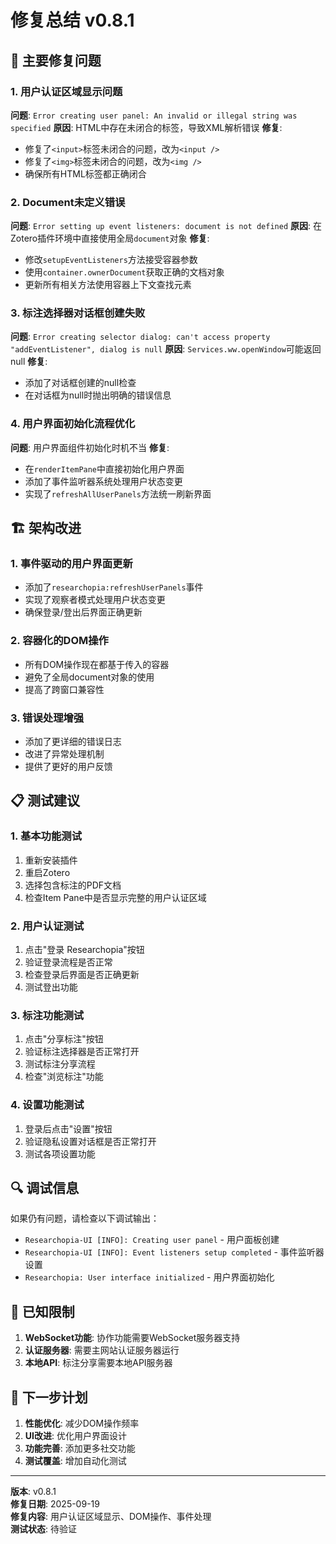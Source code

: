 # 修复总结 v0.8.1

## 🔧 主要修复问题

### 1. **用户认证区域显示问题**
**问题**: `Error creating user panel: An invalid or illegal string was specified`
**原因**: HTML中存在未闭合的标签，导致XML解析错误
**修复**:
- 修复了`<input>`标签未闭合的问题，改为`<input />`
- 修复了`<img>`标签未闭合的问题，改为`<img />`
- 确保所有HTML标签都正确闭合

### 2. **Document未定义错误**
**问题**: `Error setting up event listeners: document is not defined`
**原因**: 在Zotero插件环境中直接使用全局`document`对象
**修复**:
- 修改`setupEventListeners`方法接受容器参数
- 使用`container.ownerDocument`获取正确的文档对象
- 更新所有相关方法使用容器上下文查找元素

### 3. **标注选择器对话框创建失败**
**问题**: `Error creating selector dialog: can't access property "addEventListener", dialog is null`
**原因**: `Services.ww.openWindow`可能返回null
**修复**:
- 添加了对话框创建的null检查
- 在对话框为null时抛出明确的错误信息

### 4. **用户界面初始化流程优化**
**问题**: 用户界面组件初始化时机不当
**修复**:
- 在`renderItemPane`中直接初始化用户界面
- 添加了事件监听器系统处理用户状态变更
- 实现了`refreshAllUserPanels`方法统一刷新界面

## 🏗️ 架构改进

### 1. **事件驱动的用户界面更新**
- 添加了`researchopia:refreshUserPanels`事件
- 实现了观察者模式处理用户状态变更
- 确保登录/登出后界面正确更新

### 2. **容器化的DOM操作**
- 所有DOM操作现在都基于传入的容器
- 避免了全局document对象的使用
- 提高了跨窗口兼容性

### 3. **错误处理增强**
- 添加了更详细的错误日志
- 改进了异常处理机制
- 提供了更好的用户反馈

## 📋 测试建议

### 1. **基本功能测试**
1. 重新安装插件
2. 重启Zotero
3. 选择包含标注的PDF文档
4. 检查Item Pane中是否显示完整的用户认证区域

### 2. **用户认证测试**
1. 点击"登录 Researchopia"按钮
2. 验证登录流程是否正常
3. 检查登录后界面是否正确更新
4. 测试登出功能

### 3. **标注功能测试**
1. 点击"分享标注"按钮
2. 验证标注选择器是否正常打开
3. 测试标注分享流程
4. 检查"浏览标注"功能

### 4. **设置功能测试**
1. 登录后点击"设置"按钮
2. 验证隐私设置对话框是否正常打开
3. 测试各项设置功能

## 🔍 调试信息

如果仍有问题，请检查以下调试输出：
- `Researchopia-UI [INFO]: Creating user panel` - 用户面板创建
- `Researchopia-UI [INFO]: Event listeners setup completed` - 事件监听器设置
- `Researchopia: User interface initialized` - 用户界面初始化

## 📝 已知限制

1. **WebSocket功能**: 协作功能需要WebSocket服务器支持
2. **认证服务器**: 需要主网站认证服务器运行
3. **本地API**: 标注分享需要本地API服务器

## 🚀 下一步计划

1. **性能优化**: 减少DOM操作频率
2. **UI改进**: 优化用户界面设计
3. **功能完善**: 添加更多社交功能
4. **测试覆盖**: 增加自动化测试

---

**版本**: v0.8.1  
**修复日期**: 2025-09-19  
**修复内容**: 用户认证区域显示、DOM操作、事件处理  
**测试状态**: 待验证
